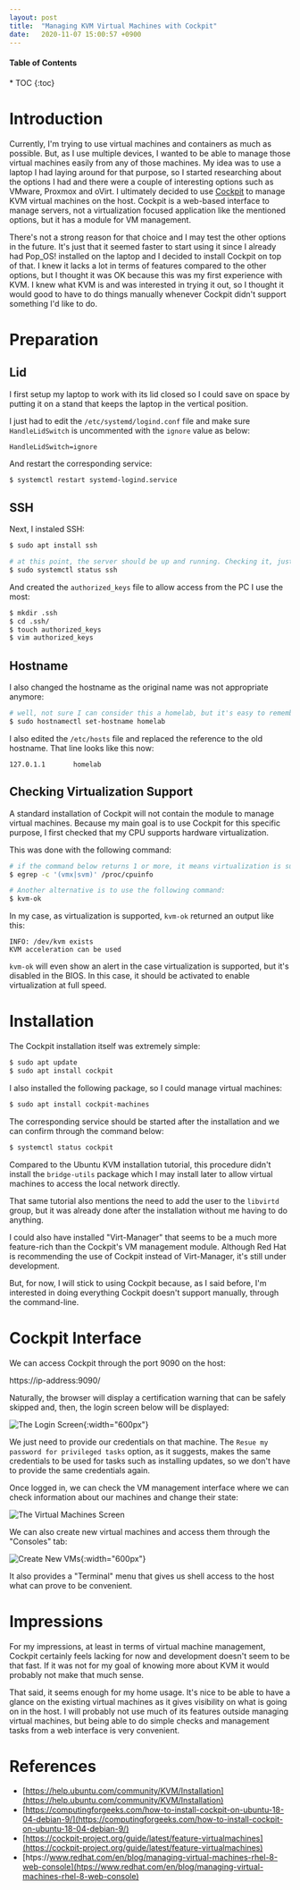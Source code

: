 ```yaml
---
layout: post
title:  "Managing KVM Virtual Machines with Cockpit"
date:   2020-11-07 15:00:57 +0900
---
```


<h4>Table of Contents</h4>
* TOC
{:toc}

# Introduction

Currently, I'm trying to use virtual machines and containers as much as possible. But, as I use multiple devices, I wanted to be able to manage those virtual machines easily from any of those machines. My idea was to use a laptop I had laying around for that purpose, so I started researching about the options I had and there were a couple of interesting options such as VMware, Proxmox and oVirt. I ultimately decided to use [Cockpit](https://cockpit-project.org/) to manage KVM virtual machines on the host. Cockpit is a web-based interface to manage servers, not a virtualization focused application like the mentioned options, but it has a module for VM management.

There's not a strong reason for that choice and I may test the other options in the future. It's just that it seemed faster to start using it since I already had Pop_OS! installed on the laptop and I decided to install Cockpit on top of that. I knew it lacks a lot in terms of features compared to the other options, but I thought it was OK because this was my first experience with KVM. I knew what KVM is and was interested in trying it out, so I thought it would good to have to do things manually whenever Cockpit didn't support something I'd like to do.

# Preparation

## Lid

I first setup my laptop to work with its lid closed so I could save on space by putting it on a stand that keeps the laptop in the vertical position.

I just had to edit the `/etc/systemd/logind.conf` file and make sure `HandleLidSwitch` is uncommented with the `ignore` value as below:

```
HandleLidSwitch=ignore
```

And restart the corresponding service:

```bash
$ systemctl restart systemd-logind.service
```

## SSH

Next, I instaled SSH:

```bash
$ sudo apt install ssh

# at this point, the server should be up and running. Checking it, just in case:
$ sudo systemctl status ssh
```

And created the `authorized_keys` file to allow access from the PC I use the most:

```bash
$ mkdir .ssh
$ cd .ssh/
$ touch authorized_keys
$ vim authorized_keys
```

## Hostname

I also changed the hostname as the original name was not appropriate anymore:

```bash
# well, not sure I can consider this a homelab, but it's easy to remember :D
$ sudo hostnamectl set-hostname homelab
```

I also edited the `/etc/hosts` file and replaced the reference to the old hostname. That line looks like this now:

```
127.0.1.1       homelab
```

## Checking Virtualization Support

A standard installation of Cockpit will not contain the module to manage virtual machines. Because my main goal is to use Cockpit for this specific purpose, I first checked that my CPU supports hardware virtualization.

This was done with the following command:

```bash
# if the command below returns 1 or more, it means virtualization is supported.
$ egrep -c '(vmx|svm)' /proc/cpuinfo

# Another alternative is to use the following command:
$ kvm-ok
```

In my case, as virtualization is supported, `kvm-ok` returned an output like this:

```
INFO: /dev/kvm exists
KVM acceleration can be used
```

`kvm-ok` will even show an alert in the case virtualization is supported, but it's disabled in the BIOS. In this case, it should be activated to enable virtualization at full speed.

# Installation

The Cockpit installation itself was extremely simple:

```bash
$ sudo apt update
$ sudo apt install cockpit
```

I also installed the following package, so I could manage virtual machines:

```bash
$ sudo apt install cockpit-machines
```

The corresponding service should be started after the installation and we can confirm through the command below:

```bash
$ systemctl status cockpit
```

Compared to the Ubuntu KVM installation tutorial, this procedure didn't install the `bridge-utils` package which I may install later to allow virtual machines to access the local network directly.

That same tutorial also mentions the need to add the user to the `libvirtd` group, but it was already done after the installation without me having to do anything.

I could also have installed "Virt-Manager" that seems to be a much more feature-rich than the Cockpit's VM management module. Although Red Hat is recommending the use of Cockpit instead of Virt-Manager, it's still under development.

But, for now, I will stick to using Cockpit because, as I said before, I'm interested in doing everything Cockpit doesn't support manually, through the command-line.

# Cockpit Interface

We can access Cockpit through the port 9090 on the host:

https://ip-address:9090/

Naturally, the browser will display a certification warning that can be safely skipped and, then, the login screen below will be displayed:

![The Login Screen](/assets/images/blog/kvm-and-cockpit/login.png){:width="600px"}

We just need to provide our credentials on that machine. The `Resue my password for privileged tasks` option, as it suggests, makes the same credentials to be used for tasks such as installing updates, so we don't have to provide the same credentials again.

Once logged in, we can check the VM management interface where we can check information about our machines and change their state:

![The Virtual Machines Screen](/assets/images/blog/kvm-and-cockpit/vms.png)

We can also create new virtual machines and access them through the "Consoles" tab:

![Create New VMs](/assets/images/blog/kvm-and-cockpit/new-vm.png){:width="600px"}

It also provides a "Terminal" menu that gives us shell access to the host what can prove to be convenient.

# Impressions

For my impressions, at least in terms of virtual machine management, Cockpit certainly feels lacking for now and development doesn't seem to be that fast. If it was not for my goal of knowing more about KVM it would probably not make that much sense.

That said, it seems enough for my home usage. It's nice to be able to have a glance on the existing virtual machines as it gives visibility on what is going on in the host. I will probably not use much of its features outside managing virtual machines, but being able to do simple checks and management tasks from a web interface is very convenient.

# References

* [https://help.ubuntu.com/community/KVM/Installation](https://help.ubuntu.com/community/KVM/Installation)
* [https://computingforgeeks.com/how-to-install-cockpit-on-ubuntu-18-04-debian-9/](https://computingforgeeks.com/how-to-install-cockpit-on-ubuntu-18-04-debian-9/)
* [https://cockpit-project.org/guide/latest/feature-virtualmachines](https://cockpit-project.org/guide/latest/feature-virtualmachines)
* [htps://www.redhat.com/en/blog/managing-virtual-machines-rhel-8-web-console](htps://www.redhat.com/en/blog/managing-virtual-machines-rhel-8-web-console)
